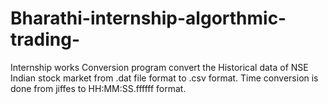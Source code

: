 # Bharathi-internship-algorthmic-trading-
Internship works
Conversion program convert the Historical data of NSE Indian stock market from .dat file format to .csv format.
Time conversion is done from jiffes to HH:MM:SS.ffffff format.
